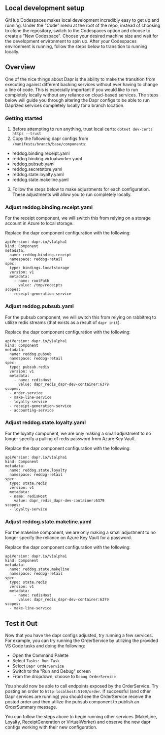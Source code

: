 ## Local development setup

GitHub Codespaces makes local development incredibly easy to get up and running.  Under the "Code" menu at the root of the repo, instead of choosing to clone the repository, switch to the Codespaces option and choose to create a "New Codespace".  Choose your desired machine size and wait for the development environment to spin up.  After your Codespaces environment is running, follow the steps below to transition to running locally.

## Overview

One of the nice things about Dapr is the ability to make the transition from executing against different backing services without ever having to change a line of code.  This is especially important if you would like to run completely locally without any reliance on cloud-based services.  The steps below will guide you through altering the Dapr configs to be able to run Daprized services completely locally for a branch location.

### Getting started

1. Before attempting to run anything, trust local certs:
`dotnet dev-certs https --trust`
2. Copy the following dapr configs from `/manifests/branch/base/components`:
  - reddog.binding.receipt.yaml
  - reddog.binding.virtualworker.yaml
  - reddog.pubsub.yaml
  - reddog.secretstore.yaml
  - reddog.state.loyalty.yaml
  - reddog.state.makeline.yaml
3. Follow the steps below to make adjustments for each configuration.  These adjustments will allow you to run completely locally.

### Adjust reddog.binding.receipt.yaml

For the receipt component, we will switch this from relying on a storage account in Azure to local storage.

Replace the dapr component configuration with the following:

```
apiVersion: dapr.io/v1alpha1
kind: Component
metadata:
  name: reddog.binding.receipt
  namespace: reddog-retail
spec:
  type: bindings.localstorage
  version: v1
  metadata:
    - name: rootPath
      value: /tmp/receipts
scopes:
  - receipt-generation-service
```

### Adjust reddog.pubsub.yaml

For the pubsub component, we will switch this from relying on rabbitmq to utilize redis streams (that exists as a result of `dapr init`).

Replace the dapr component configuration with the following:

```
apiVersion: dapr.io/v1alpha1
kind: Component
metadata:
  name: reddog.pubsub
  namespace: reddog-retail
spec:
  type: pubsub.redis
  version: v1
  metadata: 
    - name: redisHost
      value: dapr_redis_dapr-dev-container:6379
scopes:
  - order-service
  - make-line-service
  - loyalty-service
  - receipt-generation-service
  - accounting-service
```

### Adjust reddog.state.loyalty.yaml

For the loyalty component, we are only making a small adjustment to no longer specify a pulling of redis password from Azure Key Vault.

Replace the dapr component configuration with the following:

```
apiVersion: dapr.io/v1alpha1
kind: Component
metadata:
  name: reddog.state.loyalty
  namespace: reddog-retail
spec:
  type: state.redis
  version: v1
  metadata:
  - name: redisHost
    value: dapr_redis_dapr-dev-container:6379
scopes:
  - loyalty-service
```

### Adjust reddog.state.makeline.yaml

For the makeline component, we are only making a small adjustment to no longer specify the reliance on Azure Key Vault for a password.

Replace the dapr component configuration with the following:

```
apiVersion: dapr.io/v1alpha1
kind: Component
metadata:
  name: reddog.state.makeline
  namespace: reddog-retail
spec:
  type: state.redis
  version: v1
  metadata:
    - name: redisHost
      value: dapr_redis_dapr-dev-container:6379
scopes:
  - make-line-service
```

## Test it Out

Now that you have the dapr configs adjusted, try running a few services.  For example, you can try running the OrderService by utilizing the provided VS Code tasks and doing the following:

- Open the Command Palette
- Select `Tasks: Run Task`
- Select `Dapr OrderService`
- Switch to the "Run and Debug" screen
- From the dropdown, choose to `Debug OrderService`

You should now be able to call endpoints exposed by the OrderService.  Try posting an order to `http:localhost:5100/order`.  If successful (and other Dapr services are running) you should see the OrderService receive the posted order and then utilize the pubsub component to publish an OrderSummary message.

You can follow the steps above to begin running other services (MakeLine, Loyalty, ReceiptGeneration or VirtualWorker) and observe the new dapr configs working with their new configuration.
